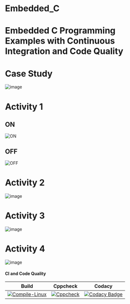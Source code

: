 # Embedded_C

# Embedded C Programming Examples with Continuous Integration and Code Quality
# Case Study
![image](https://user-images.githubusercontent.com/81503646/116689305-8d60ed80-a9d5-11eb-985f-7e256fd56d2e.png)

# Activity 1
## ON
![ON](https://user-images.githubusercontent.com/81503646/116676215-57ffd400-a9c4-11eb-8044-19b25b04330f.png)
## OFF
![OFF](https://user-images.githubusercontent.com/81503646/116676319-7960c000-a9c4-11eb-9b1c-18db94e0a1b0.png)
# Activity 2
![image](https://user-images.githubusercontent.com/81503646/116684388-8a163380-a9ce-11eb-9613-e2ed9fe2c662.png)
# Activity 3
![image](https://user-images.githubusercontent.com/81503646/116685744-7966bd00-a9d0-11eb-9884-e1dc6bfea6f3.png)
# Activity 4
![image](https://user-images.githubusercontent.com/81503646/116686805-fa728400-a9d1-11eb-937f-02bf47738a74.png)


#### CI and Code Quality

|Build|Cppcheck|Codacy|
|:--:|:--:|:--:|
|[![Compile-Linux](https://github.com/TGaanalola/Embedded_C/actions/workflows/Compile.yml/badge.svg)](https://github.com/TGaanalola/Embedded_C/actions/workflows/Compile.yml)|[![Cppcheck](https://github.com/TGaanalola/Embedded_C/actions/workflows/CodeQulaity.yml/badge.svg)](https://github.com/TGaanalola/Embedded_C/actions/workflows/CodeQulaity.yml)|[![Codacy Badge](https://app.codacy.com/project/badge/Grade/eb77cc35f72e42cc98d73d15e7c6fb4e)](https://www.codacy.com/gh/TGaanalola/Embedded_C/dashboard?utm_source=github.com&amp;utm_medium=referral&amp;utm_content=TGaanalola/Embedded_C&amp;utm_campaign=Badge_Grade)|
